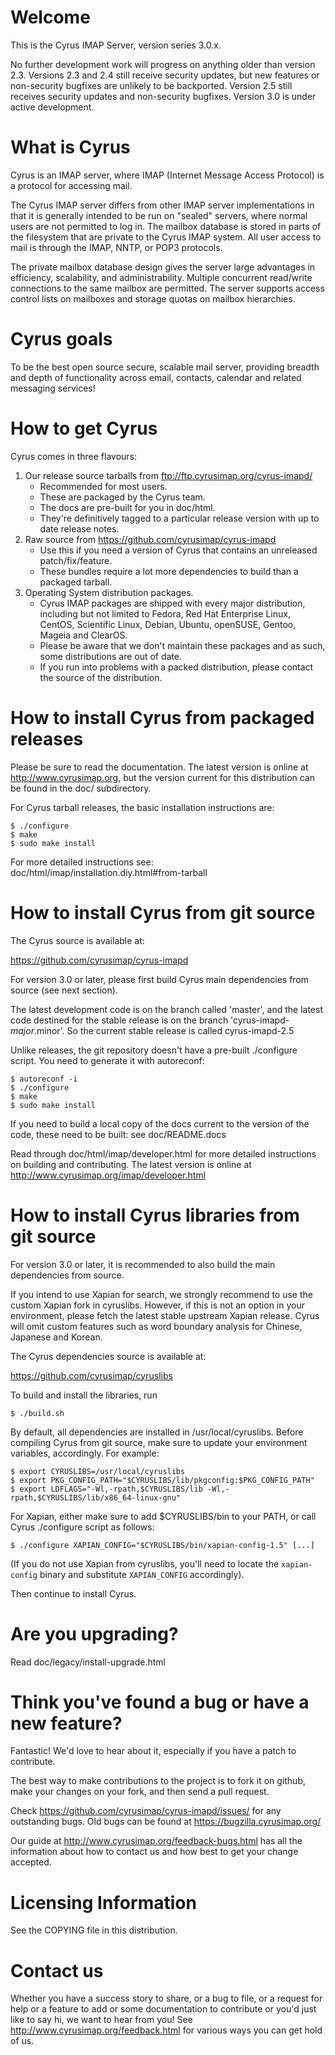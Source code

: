 Welcome
=======

This is the Cyrus IMAP Server, version series 3.0.x.

No further development work will progress on anything older than version 2.3.
Versions 2.3 and 2.4 still receive security updates, but new features or
non-security bugfixes are unlikely to be backported.  Version 2.5 still
receives security updates and non-security bugfixes. Version 3.0 is under
active development.

What is Cyrus
=============

Cyrus is an IMAP server, where IMAP (Internet Message Access Protocol) 
is a protocol for accessing mail.

The Cyrus IMAP server differs from other IMAP server implementations in 
that it is generally intended to be run on "sealed" servers, where 
normal users are not permitted to log in. The mailbox database is stored 
in parts of the filesystem that are private to the Cyrus IMAP system. 
All user access to mail is through the IMAP, NNTP, or POP3 protocols. 

The private mailbox database design gives the server large advantages in 
efficiency, scalability, and administrability. Multiple concurrent 
read/write connections to the same mailbox are permitted. The server 
supports access control lists on mailboxes and storage quotas on mailbox 
hierarchies. 

Cyrus goals
===========

To be the best open source secure, scalable mail server, providing 
breadth and depth of functionality across email, contacts, calendar 
and related messaging services!

How to get Cyrus
================

Cyrus comes in three flavours: 

1. Our release source tarballs from ftp://ftp.cyrusimap.org/cyrus-imapd/
    * Recommended for most users.
    * These are packaged by the Cyrus team.
    * The docs are pre-built for you in doc/html.
    * They're definitively tagged to a particular release version with up to date release notes.
2. Raw source from https://github.com/cyrusimap/cyrus-imapd
    * Use this if you need a version of Cyrus that contains an unreleased patch/fix/feature.
    * These bundles require a lot more dependencies to build than a packaged tarball.
3. Operating System distribution packages.
    * Cyrus IMAP packages are shipped with every major distribution, including but not limited to Fedora, Red Hat Enterprise Linux, CentOS, Scientific Linux, Debian, Ubuntu, openSUSE, Gentoo, Mageia and ClearOS.
    * Please be aware that we don't maintain these packages and as such, some distributions are out of date.
    * If you run into problems with a packed distribution, please contact the source of the distribution.

How to install Cyrus from packaged releases
===============================================

Please be sure to read the documentation. The latest version is online 
at http://www.cyrusimap.org, but the version current for this 
distribution can be found in the doc/ subdirectory.

For Cyrus tarball releases, the basic installation instructions are:

    $ ./configure
    $ make
    $ sudo make install

For more detailed instructions see: doc/html/imap/installation.diy.html#from-tarball 

How to install Cyrus from git source
============================================

The Cyrus source is available at:

https://github.com/cyrusimap/cyrus-imapd

For version 3.0 or later, please first build Cyrus main dependencies
from source (see next section).

The latest development code is on the branch called 'master',
and the latest code destined for the stable release is on
the branch 'cyrus-imapd-$major.$minor'.  So the current
stable release is called cyrus-imapd-2.5

Unlike releases, the git repository doesn't have a pre-built
./configure script.  You need to generate it with autoreconf:

    $ autoreconf -i
    $ ./configure
    $ make
    $ sudo make install

If you need to build a local copy of the docs current to the version of the code, these need to be built: see doc/README.docs

Read through doc/html/imap/developer.html for more detailed instructions on building and contributing. The latest version is online at http://www.cyrusimap.org/imap/developer.html

How to install Cyrus libraries from git source
==============================================
For version 3.0 or later, it is recommended to also build the main
dependencies from source.

If you intend to use Xapian for search, we strongly recommend to use the
custom Xapian fork in cyruslibs. However, if this is not an option
in your environment, please fetch the latest stable upstream Xapian release.
Cyrus will omit custom features such as word boundary analysis for Chinese,
Japanese and Korean.

The Cyrus dependencies source is available at:

https://github.com/cyrusimap/cyruslibs

To build and install the libraries, run

    $ ./build.sh

By default, all dependencies are installed in /usr/local/cyruslibs.
Before compiling Cyrus from git source, make sure to update your environment
variables, accordingly. For example:

    $ export CYRUSLIBS=/usr/local/cyruslibs
    $ export PKG_CONFIG_PATH="$CYRUSLIBS/lib/pkgconfig:$PKG_CONFIG_PATH"
    $ export LDFLAGS="-Wl,-rpath,$CYRUSLIBS/lib -Wl,-rpath,$CYRUSLIBS/lib/x86_64-linux-gnu"

For Xapian, either make sure to add $CYRUSLIBS/bin to your PATH, or call
Cyrus ./configure script as follows:

    $ ./configure XAPIAN_CONFIG="$CYRUSLIBS/bin/xapian-config-1.5" [...]

(If you do not use Xapian from cyruslibs, you'll need to locate the
`xapian-config` binary and substitute `XAPIAN_CONFIG` accordingly).

Then continue to install Cyrus.

Are you upgrading?
==================

Read doc/legacy/install-upgrade.html

Think you've found a bug or have a new feature?
===============================================

Fantastic! We'd love to hear about it, especially if you have a patch to 
contribute. 

The best way to make contributions to the project is to fork
it on github, make your changes on your fork, and then send
a pull request.

Check https://github.com/cyrusimap/cyrus-imapd/issues/ for any 
outstanding bugs. Old bugs can be found at 
https://bugzilla.cyrusimap.org/ 

Our guide at http://www.cyrusimap.org/feedback-bugs.html has all the 
information about how to contact us and how best to get your change accepted.

Licensing Information
=====================

See the COPYING file in this distribution.

Contact us
==========

Whether you have a success story to share, or a bug to file, or a 
request for help or a feature to add or some documentation to contribute 
or you'd just like to say hi, we want to hear from you! See 
http://www.cyrusimap.org/feedback.html for various ways you can get hold 
of us. 


